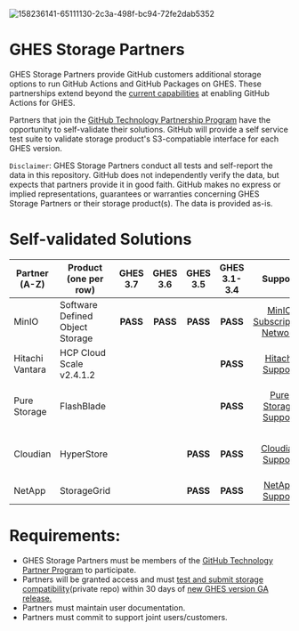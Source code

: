 ![158236141-65111130-2c3a-498f-bc94-72fe2dab5352](https://user-images.githubusercontent.com/54083068/158707540-7e08b789-475d-4a3f-800a-c0197412cf53.png)


# GHES Storage Partners
GHES Storage Partners provide GitHub customers additional storage options to run GitHub Actions and GitHub Packages on GHES. These partnerships extend beyond the [current capabilities](https://docs.github.com/en/enterprise-server@3.4/admin/github-actions/enabling-github-actions-for-github-enterprise-server) at enabling GitHub Actions for GHES.

Partners that join the [GitHub Technology Partnership Program](https://partner.github.com/technology-partners) have the opportunity to self-validate their solutions.
GitHub will provide a self service test suite to validate storage product's S3-compatiable interface for each GHES version.

`Disclaimer`: GHES Storage Partners conduct all tests and self-report the data in this repository. GitHub does not independently verify the data, but expects that partners provide it in good faith. GitHub makes no express or implied representations, guarantees or warranties concerning GHES Storage Partners or their storage product(s). The data is provided as-is.


# Self-validated Solutions

| Partner <br />(A-Z) | Product <br />(one per row) | GHES 3.7 | GHES 3.6 | GHES 3.5 |  GHES 3.1-3.4 |  Support |  Documentation| Product Information |
|---|---|:---:|:---:|:---:|:---:|:---:|:---:|:---:|
| MinIO | Software Defined Object Storage | **PASS** | **PASS** | **PASS** |  **PASS**  | [MinIO Subscription Network](https://min.io/product/subnet) | [MinIO Knowledge Base](https://docs.min.io/minio/k8s/) | [MinIO Object Storage](https://docs.min.io/minio/baremetal/) |
| Hitachi Vantara  | HCP Cloud Scale v2.4.1.2 | | | |  **PASS**  | [Hitachi Support](https://support.hitachivantara.com/en/anonymous-dashboard.html) | [Hitachi Knowledge](https://knowledge.hitachivantara.com/Documents/Storage/HCP_for_Cloud_Scale) | [Hitachi Object Storage](https://www.hitachivantara.com/en-us/products/storage/object-storage.html)|
| Pure Storage | FlashBlade | | | |  **PASS**  | [Pure Storage Support](https://support.purestorage.com/FlashBlade) | [Pure Storage Knowledge](https://support.purestorage.com/FlashBlade/Purity_FB/FlashBlade_User_Guides) | [Pure Storage Unified Fast File Object](https://www.purestorage.com/products/file-and-object/flashblade.html) |
| Cloudian | HyperStore | | | **PASS** | **PASS** | [Cloudian Support](https://cloudian.com/support/) | <small>Docs are private (in product), use support if you don't have access yet</small> | [HyperStore Object Storage](https://cloudian.com/products/hyperstore/l) |
| NetApp | StorageGrid | | | **PASS** | **PASS** | [NetApp Support](https://mysupport.netapp.com/site/) | [NetApp Docs](https://www.netapp.com/support-and-training/documentation/) | [StorageGrid](https://www.netapp.com/data-storage/storagegrid/) |
# Requirements:
- GHES Storage Partners must be members of the [GitHub Technology Partner Program](https://partner.github.com/technology-partners) to participate.
- Partners will be granted access and must [test and submit storage compatibility](https://github.com/github-technology-partners/enterprise-storage-check)(private repo) within 30 days of [new GHES version GA release.](https://docs.github.com/en/enterprise-server/admin/release-notes)
- Partners must maintain user documentation.
- Partners must commit to support joint users/customers.
